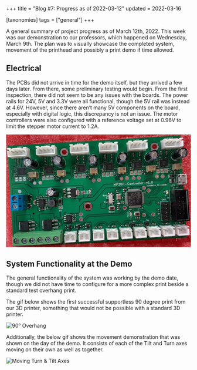 +++
title = "Blog #7: Progress as of 2022-03-12"
updated = 2022-03-16

[taxonomies]
tags = ["general"]
+++

A general summary of project progress as of March 12th, 2022. This week was our
demonstration to our professors, which happened on Wednesday, March 9th. The
plan was to visually showcase the completed system, movement of the printhead
and possibly a print demo if time allowed.

<!-- more -->


## Electrical
The PCBs did not arrive in time for the demo itself, but they arrived a few days
later. From there, some preliminary testing would begin. From the first
inspection, there did not seem to be any issues with the boards. The power rails
for 24V, 5V and 3.3V were all functional, though the 5V rail was instead at
4.6V. However, since there aren’t many 5V components on the board, especially
with digital logic, this discrepancy is not an issue. The motor controllers were
also configured with a reference voltage set at 0.96V to limit the stepper motor
current to 1.2A.

![PCB](/media/2022-03-12/PCB.jpg)

## System Functionality at the Demo
The general functionality of the system was working by the demo date, though we
did not have time to configure for a more complex print beside a standard test
overhang print.

The gif below shows the first successful supportless 90 degree print from our 3D
printer, something that would not be possible with a standard 3D printer.

![90° Overhang](/media/2022-03-12/90deg-overhang.gif)

Additionally, the below gif shows the movement demonstration that was shown on
the day of the demo. It consists of each of the Tilt and Turn axes moving on
their own as well as together.

![Moving Turn & Tilt Axes](/media/2022-03-12/Movement.gif)
